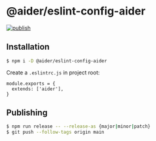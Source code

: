 # @aider/eslint-config-aider

[![publish](https://github.com/aidergroup/eslint-config-aider/actions/workflows/npm-publish.yml/badge.svg)](https://github.com/aidergroup/eslint-config-aider/actions/workflows/npm-publish.yml)

## Installation

```sh
$ npm i -D @aider/eslint-config-aider
```

Create a `.eslintrc.js` in project root:
```
module.exports = {
  extends: ['aider'],
}
```

## Publishing

```sh
$ npm run release -- --release-as {major|minor|patch}
$ git push --follow-tags origin main
```